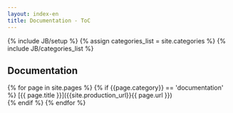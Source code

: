```yaml
---
layout: index-en
title: Documentation - ToC
---
```

{% include JB/setup %}
{% assign categories_list = site.categories %}
{% include JB/categories_list %}

## Documentation

{% for page in site.pages %}
{% if {{page.category}} == 'documentation' %}
      	[{{ page.title }}]({{site.production_url}}{{ page.url }})      	
{% endif %}
{% endfor %}

